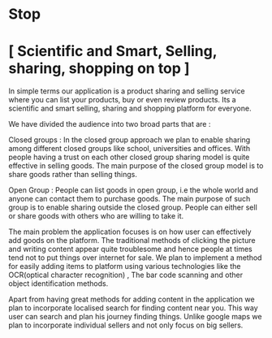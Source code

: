 
Stop
======
[ Scientific and Smart, Selling, sharing, shopping on top ]
===================
In simple terms our application is a product sharing and selling service where you can list your
products, buy or even review products. Its a scientific and smart selling, sharing and shopping
platform for everyone.

We have divided the audience into two broad parts that are :

Closed groups : In the closed group approach we plan to enable sharing among
different closed groups like school, universities and offices. With people having a trust on
each other closed group sharing model is quite effective in selling goods. The main
purpose of the closed group model is to share goods rather than selling things.

Open Group : People can list goods in open group, i.e the whole world and anyone can
contact them to purchase goods. The main purpose of such group is to enable sharing
outside the closed group. People can either sell or share goods with others who are
willing to take it.

The main problem the application focuses is on how user can effectively add goods on the
platform. The traditional methods of clicking the picture and writing content appear quite
troublesome and hence people at times tend not to put things over internet for sale.
We plan to implement a method for easily adding items to platform using various technologies
like the OCR(optical character recognition) , The bar code scanning and other object
identification methods.

Apart from having great methods for adding content in the application we plan to incorporate
localised search for finding content near you. This way user can search and plan his journey
finding things. Unlike google maps we plan to incorporate individual sellers and not only focus on
big sellers.
